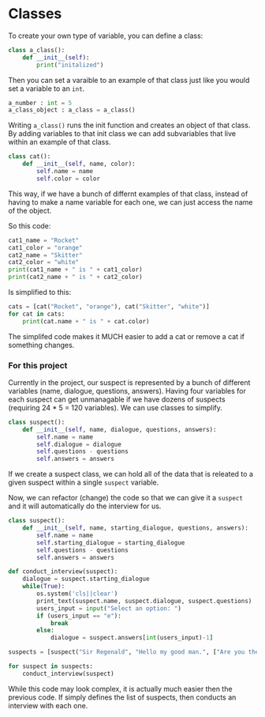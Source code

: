 # Classes

To create your own type of variable, you can define a class:

```python
class a_class():
    def __init__(self):
        print("initalized")
```

Then you can set a varaible to an example of that class just like you would set a variable to an `int`.

```python
a_number : int = 5
a_class_object : a_class = a_class()
```

Writing `a_class()` runs the init function and creates an object of that class. By adding variables to that init class we can add subvariables that live within an example of that class.

```python
class cat():
    def __init__(self, name, color):
        self.name = name
        self.color = color
```

This way, if we have a bunch of differnt examples of that class, instead of having to make a name variable for each one, we can just access the name of the object.

So this code:

```python
cat1_name = "Rocket"
cat1_color = "orange"
cat2_name = "Skitter"
cat2_color = "white"
print(cat1_name + " is " + cat1_color)
print(cat2_name + " is " + cat2_color)
```

Is simplified to this:

```python
cats = [cat("Rocket", "orange"), cat("Skitter", "white")]
for cat in cats:
    print(cat.name + " is " + cat.color)
```

The simplifed code makes it MUCH easier to add a cat or remove a cat if something changes.


### For this project
Currently in the project, our suspect is represented by a bunch of different variables (name, dialogue, questions, answers). Having four variables for each suspect can get unmanagable if we have dozens of suspects (requiring 24 * 5 = 120 variables). We can use classes to simplify.

```python
class suspect():
    def __init__(self, name, dialogue, questions, answers):
        self.name = name
        self.dialogue = dialogue
        self.questions - questions
        self.answers = answers
```

If we create a suspect class, we can hold all of the data that is releated to a given suspect within a single `suspect` variable.

Now, we can refactor (change) the code so that we can give it a `suspect` and it will automatically do the interview for us.

```python
class suspect():
    def __init__(self, name, starting_dialogue, questions, answers):
        self.name = name
        self.starting_dialogue = starting_dialogue
        self.questions - questions
        self.answers = answers

def conduct_interview(suspect):
    dialogue = suspect.starting_dialogue
    while(True):
        os.system('cls||clear')
        print_text(suspect.name, suspect.dialogue, suspect.questions)
        users_input = input("Select an option: ")
        if (users_input == "e"):
            break
        else:
            dialogue = suspect.answers[int(users_input)-1]

suspects = [suspect("Sir Regenald", "Hello my good man.", ["Are you the theif?", "Did you witness anything?", "Who do you think did it?"], ["No. Absolutely not!" + "\n How DARE you accuse me of that!", "Well, I did see someone running across the rooftop last night at midnight.", "I have no idea, unfortunately."])]

for suspect in suspects:
    conduct_interview(suspect)
```

While this code may look complex, it is actually much easier then the previous code. If simply defines the list of suspects, then conducts an interview with each one.
